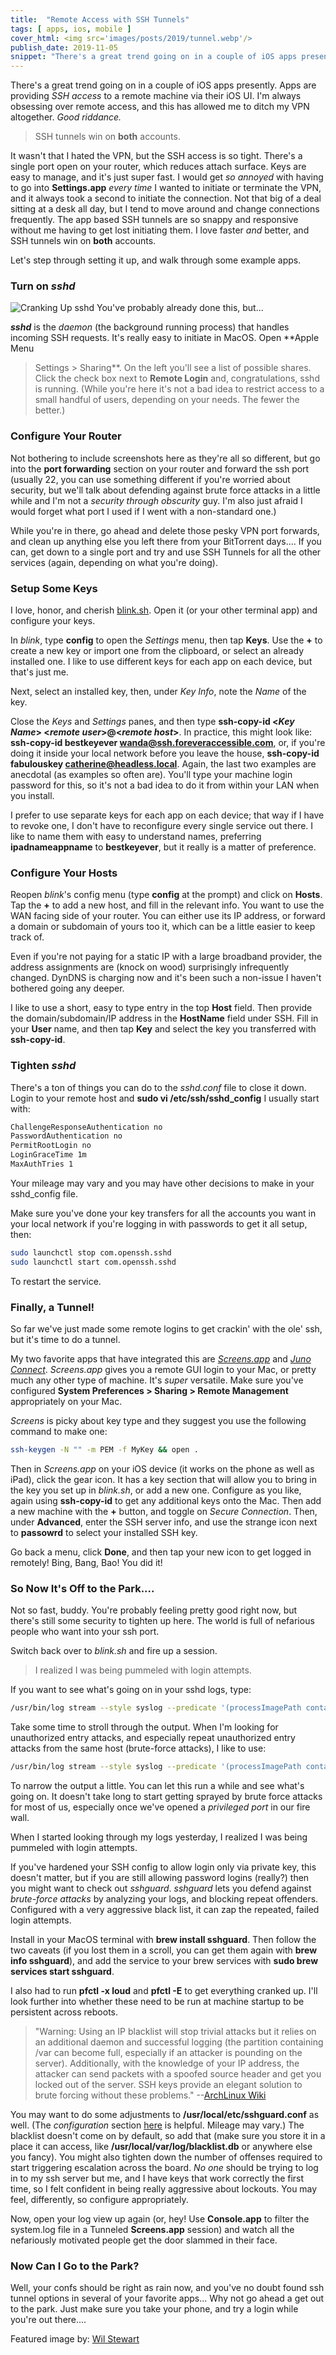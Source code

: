 ```yaml
---
title:  "Remote Access with SSH Tunnels"
tags: [ apps, ios, mobile ]
cover_html: <img src='images/posts/2019/tunnel.webp'/>
publish_date: 2019-11-05
snippet: "There's a great trend going on in a couple of iOS apps presently. Apps are providing SSH access to a remote machine via their iOS UI. I'm always obsessing over remote access, and this has allowed me to ditch my VPN altogether."
---
```


There's a great trend going on in a couple of iOS apps presently. Apps are
providing _SSH access_ to a remote machine via their iOS UI. I'm always
obsessing over remote access, and this has allowed me to ditch my VPN
altogether. _Good riddance._

> SSH tunnels win on **both** accounts.

It wasn't that I hated the VPN, but the SSH access is so tight. There's a single
port open on your router, which reduces attach surface. Keys are easy to manage,
and it's just super fast. I would get _so annoyed_ with having to go into
**Settings.app** _every time_ I wanted to initiate or terminate the VPN, and it
always took a second to initiate the connection. Not that big of a deal sitting
at a desk all day, but I tend to move around and change connections frequently.
The app based SSH tunnels are so snappy and responsive without me having to get
lost initiating them. I love faster _and_ better, and SSH tunnels win on
**both** accounts.

Let's step through setting it up, and walk through some example apps.

### Turn on _sshd_

![Cranking Up sshd](/images/posts/2019/sharing.webp) You've probably already
done this, but...

_**sshd**_ is the _daemon_ (the background running process) that handles
incoming SSH requests. It's really easy to initiate in MacOS. Open **Apple Menu

> Settings > Sharing**. On the left you'll see a list of possible shares. Click
> the check box next to **Remote Login** and, congratulations, sshd is running.
> (While you're here it's not a bad idea to restrict access to a small handful
> of users, depending on your needs. The fewer the better.)

### Configure Your Router

Not bothering to include screenshots here as they're all so different, but go
into the **port forwarding** section on your router and forward the ssh port
(usually 22, you can use something different if you're worried about security,
but we'll talk about defending against brute force attacks in a little while and
I'm not a _security through obscurity_ guy. I'm also just afraid I would forget
what port I used if I went with a non-standard one.)

While you're in there, go ahead and delete those pesky VPN port forwards, and
clean up anything else you left there from your BitTorrent days.... If you can,
get down to a single port and try and use SSH Tunnels for all the other services
(again, depending on what you're doing).

### Setup Some Keys

I love, honor, and cherish [blink.sh](/its-terminal). Open it (or your other
terminal app) and configure your keys.

In _blink_, type **config** to open the _Settings_ menu, then tap **Keys**. Use
the **+** to create a new key or import one from the clipboard, or select an
already installed one. I like to use different keys for each app on each device,
but that's just me.

Next, select an installed key, then, under _Key Info_, note the _Name_ of the
key.

Close the _Keys_ and _Settings_ panes, and then type **ssh-copy-id <_Key Name_>
<_remote user_>@<_remote host_>**. In practice, this might look like:
**ssh-copy-id bestkeyever wanda@ssh.foreveraccessible.com**, or, if you're doing
it inside your local network before you leave the house, **ssh-copy-id
fabulouskey catherine@headless.local**. Again, the last two examples are
anecdotal (as examples so often are). You'll type your machine login password
for this, so it's not a bad idea to do it from within your LAN when you install.

I prefer to use separate keys for each app on each device; that way if I have to
revoke one, I don't have to reconfigure every single service out there. I like
to name them with easy to understand names, preferring **ipadnameappname** to
**bestkeyever**, but it really is a matter of preference.

### Configure Your Hosts

Reopen _blink_'s config menu (type **config** at the prompt) and click on
**Hosts**. Tap the **+** to add a new host, and fill in the relevant info. You
want to use the WAN facing side of your router. You can either use its IP
address, or forward a domain or subdomain of yours too it, which can be a little
easier to keep track of.

Even if you're not paying for a static IP with a large broadband provider, the
address assignments are (knock on wood) surprisingly infrequently changed.
DynDNS is charging now and it's been such a non-issue I haven't bothered going
any deeper.

I like to use a short, easy to type entry in the top **Host** field. Then
provide the domain/subdomain/IP address in the **HostName** field under SSH.
Fill in your **User** name, and then tap **Key** and select the key you
transferred with **ssh-copy-id**.

### Tighten _sshd_

There's a ton of things you can do to the _sshd.conf_ file to close it down.
Login to your remote host and **sudo vi /etc/ssh/sshd_config** I usually start
with:

```bash
ChallengeResponseAuthentication no
PasswordAuthentication no
PermitRootLogin no
LoginGraceTime 1m
MaxAuthTries 1
```

Your mileage may vary and you may have other decisions to make in your
sshd_config file.

Make sure you've done your key transfers for all the accounts you want in your
local network if you're logging in with passwords to get it all setup, then:

```bash
sudo launchctl stop com.openssh.sshd
sudo launchctl start com.openssh.sshd
```

To restart the service.

### Finally, a Tunnel!

So far we've just made some remote logins to get crackin' with the ole' ssh, but
it's time to do a tunnel.

My two favorite apps that have integrated this are
[_Screens.app_](https://apps.apple.com/us/app/screens/id655890150) and
[_Juno Connect_](https://apps.apple.com/us/app/juno-connect-for-jupyter/id1315744137).
_Screens.app_ gives you a remote GUI login to your Mac, or pretty much any other
type of machine. It's _super_ versatile. Make sure you've configured **System
Preferences > Sharing > Remote Management** appropriately on your Mac.

_Screens_ is picky about key type and they suggest you use the following command
to make one:

```bash
ssh-keygen -N "" -m PEM -f MyKey && open .
```

Then in _Screens.app_ on your iOS device (it works on the phone as well as
iPad), click the gear icon. It has a key section that will allow you to bring in
the key you set up in _blink.sh_, or add a new one. Configure as you like, again
using **ssh-copy-id** to get any additional keys onto the Mac. Then add a new
machine with the **+** button, and toggle on _Secure Connection_. Then, under
**Advanced**, enter the SSH server info, and use the strange icon next to
**passowrd** to select your installed SSH key.

Go back a menu, click **Done**, and then tap your new icon to get logged in
remotely! Bing, Bang, Bao! You did it!

### So Now It's Off to the Park....

Not so fast, buddy. You're probably feeling pretty good right now, but there's
still some security to tighten up here. The world is full of nefarious people
who want into your ssh port.

Switch back over to _blink.sh_ and fire up a session.

> I realized I was being pummeled with login attempts.

If you want to see what's going on in your sshd logs, type:

```bash
/usr/bin/log stream --style syslog --predicate '(processImagePath contains "sshd")'
```

Take some time to stroll through the output. When I'm looking for unauthorized
entry attacks, and especially repeat unauthorized entry attacks from the same
host (brute-force attacks), I like to use:

```bash
/usr/bin/log stream --style syslog --predicate '(processImagePath contains "sshd")' | grep ssh2
```

To narrow the output a little. You can let this run a while and see what's going
on. It doesn't take long to start getting sprayed by brute force attacks for
most of us, especially once we've opened a _privileged port_ in our fire wall.

When I started looking through my logs yesterday, I realized I was being
pummeled with login attempts.

If you've hardened your SSH config to allow login only via private key, this
doesn't matter, but if you are still allowing password logins (really?) then you
might want to check out _sshguard_. _sshguard_ lets you defend against
_brute-force attacks_ by analyzing your logs, and blocking repeat offenders.
Configured with a very aggressive black list, it can zap the repeated, failed
login attempts.

Install in your MacOS terminal with **brew install sshguard**. Then follow the
two caveats (if you lost them in a scroll, you can get them again with **brew
info sshguard**), and add the service to your brew services with **sudo brew
services start sshguard**.

I also had to run **pfctl -x loud** and **pfctl -E** to get everything cranked
up. I'll look further into whether these need to be run at machine startup to be
persistent across reboots.

> "Warning: Using an IP blacklist will stop trivial attacks but it relies on an
> additional daemon and successful logging (the partition containing /var can
> become full, especially if an attacker is pounding on the server).
> Additionally, with the knowledge of your IP address, the attacker can send
> packets with a spoofed source header and get you locked out of the server. SSH
> keys provide an elegant solution to brute forcing without these problems."
> --[ArchLinux Wiki](https://wiki.archlinux.org/index.php/Sshguard)

You may want to do some adjustments to **/usr/local/etc/sshguard.conf** as well.
(The _configuration_ section
[here](https://wiki.archlinux.org/index.php/Sshguard) is helpful. Mileage may
vary.) The blacklist doesn't come on by default, so add that (make sure you
store it in a place it can access, like **/usr/local/var/log/blacklist.db** or
anywhere else you fancy). You might also tighten down the number of offenses
required to start triggering escalation across the board. _No one_ should be
trying to log in to my ssh server but me, and I have keys that work correctly
the first time, so I felt confident in being really aggressive about lockouts.
You may feel, differently, so configure appropriately.

Now, open your log view up again (or, hey! Use **Console.app** to filter the
system.log file in a Tunneled **Screens.app** session) and watch all the
nefariously motivated people get the door slammed in their face.

### Now Can I Go to the Park?

Well, your confs should be right as rain now, and you've no doubt found ssh
tunnel options in several of your favorite apps... Why not go ahead a get out to
the park. Just make sure you take your phone, and try a login while you're out
there....

Featured image by:
[Wil Stewart](https://unsplash.com/@wilstewart3?utm_medium=referral&utm_campaign=photographer-credit&utm_content=creditBadge)
